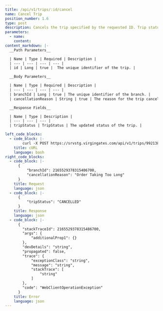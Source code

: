 ```yaml
---
title: /api/v1/trips/:id/cancel
name: Cancel Trip
position_number: 1.6
type: post
description: Cancels the trip specified by the requested ID. Trip status must not be "OPENED".
parameters:
  - name: 
    content:
content_markdown: |-
  __Path Parameters__

  | Name | Type | Required | Description |
  | --- | --- | --- | --- |
  | id | Long | true |  The unique identifier of the trip. |

  __Body Parameters__

  | Name | Type | Required | Description |
  | --- | --- | --- | --- |
  | branchId | Long | true | The unique identifier of the branch. |
  | cancellationReason | String | true | The reason for the trip cancellation. |

  __Response Fields__

  | Name | Type | Description |
  | --- | --- | --- | 
  | tripStatus | TripStatus | The updated status of the trip. |

left_code_blocks:
  - code_block: |- 
        curl -X POST https://srvstg.virgingates.com/api/v1/trips/9921381276774878/cancel -H "Authorization: Bearer $ACCESS_TOKEN" -H "Content-type: application/json" -d '{"branchId": 2165529378315486700, "cancellationReason": "Order Taking Too Long"}'
    title: cURL
    language: bash
right_code_blocks:
  - code_block: |-
      {
          "branchId": 2165529378315486700,
          "cancellationReason": "Order Taking Too Long"
      }
    title: Request
    language: json
  - code_block: |-
      {
          "tripStatus": "CANCELLED"
      }
    title: Response
    language: json
  - code_block: |-
      {
        "stackTraceId": 2165529378315486700,
        "args": {
            "additionalProp1": {}
        },
        "devDetails": "string",
        "propagated": false,
        "trace": {
            "exceptionClass": "string",
            "message": "string",
            "stackTrace": [
                "string"
            ]
        },
        "code": "WebClientOperationException"
      }
    title: Error
    language: json
---
```



